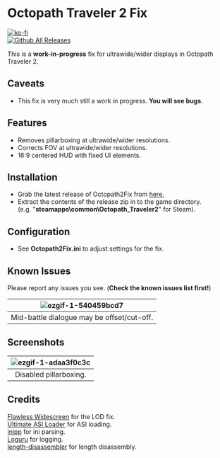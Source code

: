 # Octopath Traveler 2 Fix
[![ko-fi](https://ko-fi.com/img/githubbutton_sm.svg)](https://ko-fi.com/W7W01UAI9)</br>
[![Github All Releases](https://img.shields.io/github/downloads/Lyall/Octopath2Fix/total.svg)](https://github.com/Lyall/Octopath2Fix/releases)

This is a **work-in-progress** fix for ultrawide/wider displays in Octopath Traveler 2.

## Caveats
- This fix is very much still a work in progress. **You will see bugs**.

## Features
- Removes pillarboxing at ultrawide/wider resolutions.
- Corrects FOV at ultrawide/wider resolutions.
- 16:9 centered HUD with fixed UI elements.

## Installation
- Grab the latest release of Octopath2Fix from [here.](https://github.com/Lyall/Octopath2Fix/releases)
- Extract the contents of the release zip in to the game directory.<br />(e.g. "**steamapps\common\Octopath_Traveler2**" for Steam).

## Configuration
- See **Octopath2Fix.ini** to adjust settings for the fix.

## Known Issues
Please report any issues you see. (**Check the known issues list first!**)

| ![ezgif-1-540459bcd7](https://user-images.githubusercontent.com/695941/226362755-5e2678d6-4584-48d5-a0c9-57c49c495542.gif) |
|:--:|
| Mid-battle dialogue may be offset/cut-off. |

## Screenshots

| ![ezgif-1-adaa3f0c3c](https://user-images.githubusercontent.com/695941/226225010-073a0360-98bb-4e88-bfef-bcdf3f74abae.gif) |
|:--:|
| Disabled pillarboxing. |

## Credits
[Flawless Widescreen](https://www.flawlesswidescreen.org/) for the LOD fix.<br />
[Ultimate ASI Loader](https://github.com/ThirteenAG/Ultimate-ASI-Loader) for ASI loading. <br />
[inipp](https://github.com/mcmtroffaes/inipp) for ini parsing. <br />
[Loguru](https://github.com/emilk/loguru) for logging. <br />
[length-disassembler](https://github.com/Nomade040/length-disassembler) for length disassembly.
